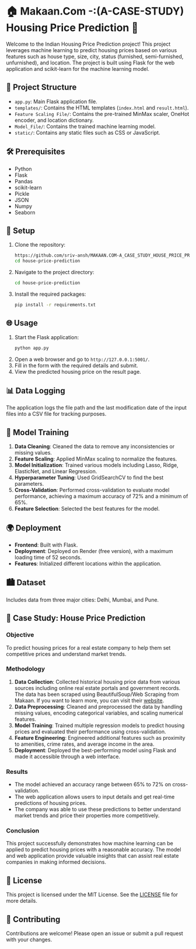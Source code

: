 # 🏠 Makaan.Com -:(A-CASE-STUDY) Housing Price Prediction 🏡

Welcome to the Indian Housing Price Prediction project! This project leverages machine learning to predict housing prices based on various 
features such as house type, size, city, status (furnished, semi-furnished, unfurnished), and location. The project is built using Flask for the web application
and scikit-learn for the machine learning model.

## 📂 Project Structure

- `app.py`: Main Flask application file.
- `templates/`: Contains the HTML templates (`index.html` and `result.html`).
- `Feature Scaling File/`: Contains the pre-trained MinMax scaler, OneHot encoder, and location dictionary.
- `Model_File/`: Contains the trained machine learning model.
- `static/`: Contains any static files such as CSS or JavaScript.

## 🛠️ Prerequisites

- Python
- Flask
- Pandas
- scikit-learn
- Pickle
- JSON
- Numpy
- Seaborn

## 🚀 Setup

1. Clone the repository:
    ```bash
    https://github.com/sriv-ansh/MAKAAN.COM-A_CASE_STUDY_HOUSE_PRICE_PREDICTION
    cd house-price-prediction
    ```
2. Navigate to the project directory:
    ```bash
    cd house-price-prediction
    ```
3. Install the required packages:
    ```bash
    pip install -r requirements.txt
    ```

## 🌐 Usage

1. Start the Flask application:
    ```bash
    python app.py
    ```
2. Open a web browser and go to `http://127.0.0.1:5001/`.
3. Fill in the form with the required details and submit.
4. View the predicted housing price on the result page.

## 📊 Data Logging

The application logs the file path and the last modification date of the input files into a CSV file for tracking purposes.

## 🧠 Model Training

1. **Data Cleaning**: Cleaned the data to remove any inconsistencies or missing values.
2. **Feature Scaling**: Applied MinMax scaling to normalize the features.
3. **Model Initialization**: Trained various models including Lasso, Ridge, ElasticNet, and Linear Regression.
4. **Hyperparameter Tuning**: Used GridSearchCV to find the best parameters.
5. **Cross-Validation**: Performed cross-validation to evaluate model performance, achieving a maximum accuracy of 72% and a minimum of 65%.
6. **Feature Selection**: Selected the best features for the model.

## 🌍 Deployment

- **Frontend**: Built with Flask.
- **Deployment**: Deployed on Render (free version), with a maximum loading time of 52 seconds.
- **Features**: Initialized different locations within the application.

## 🏙️ Dataset

Includes data from three major cities: Delhi, Mumbai, and Pune.

## 📖 Case Study: House Price Prediction

### Objective

To predict housing prices for a real estate company to help them set competitive prices and understand market trends.

### Methodology

1. **Data Collection**: Collected historical housing price data from various sources including online real estate portals and government records.
   The data has been scraped using BeautifulSoup/Web Scraping from Makaan. If you want to learn more, you can visit their [website](https://www.makaan.com).
3. **Data Preprocessing**: Cleaned and preprocessed the data by handling missing values, encoding categorical variables, and scaling numerical features.
4. **Model Training**: Trained multiple regression models to predict housing prices and evaluated their performance using cross-validation.
5. **Feature Engineering**: Engineered additional features such as proximity to amenities, crime rates, and average income in the area.
6. **Deployment**: Deployed the best-performing model using Flask and made it accessible through a web interface.

### Results

- The model achieved an accuracy range between 65% to 72% on cross-validation.
- The web application allows users to input details and get real-time predictions of housing prices.
- The company was able to use these predictions to better understand market trends and price their properties more competitively.

### Conclusion

This project successfully demonstrates how machine learning can be applied to predict housing prices with a reasonable accuracy.
The model and web application provide valuable insights that can assist real estate companies in making informed decisions.

## 📄 License

This project is licensed under the MIT License. See the [LICENSE](LICENSE) file for more details.

## 🤝 Contributing

Contributions are welcome! Please open an issue or submit a pull request with your changes.
